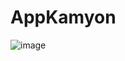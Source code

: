 # AppKamyon
![image](https://github.com/pedrogalvis/AppKamyon/assets/97988826/1638070a-7a1b-4127-8ee6-54ec0c4d1b0e)
